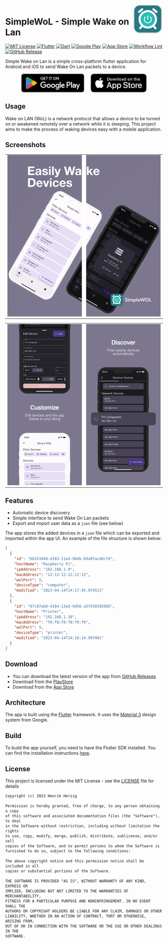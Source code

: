 <img src="docs/icon.png" width="96" align="right"  alt=""/>

# SimpleWoL - Simple Wake on Lan

<!-- <a href="https://github.com/herzhenr/simple-wake-on-lan/actions/workflows/release-android.yml/badge.svg?branch=main"><img src="https://github.com/herzhenr/simple-wake-on-lan/actions/workflows/release-android.yml"></a>
  <a href="https://github.com/herzhenr/simple-wake-on-lan/actions/workflows/release-ios.yml/badge.svg?branch=main"><img src="https://github.com/herzhenr/simple-wake-on-lan/actions/workflows/release-ios.yml"></a> -->

<p float="center">
  <a href="https://opensource.org/licenses/MIT"><img src="https://img.shields.io/badge/License-MIT-green.svg" alt="MIT License"></a>
  <a href="https://flutter.dev"><img src="https://img.shields.io/badge/Flutter-%2302569B.svg?logo=Flutter&logoColor=white" alt="Flutter"></a>
  <a href="https://www.dart.dev"><img src="https://img.shields.io/badge/Dart-%230175C2.svg?logo=dart&logoColor=white" alt="Dart"></a>
  <a href="https://play.google.com/store/apps/details?id=com.henrikherzig.simplewol"><img src="https://img.shields.io/badge/Google_Play-414141?logo=google-play&logoColor=white" alt="Google Play"></a>
  <a href="https://apps.apple.com/de/app/simple-wake-on-lan/id"><img src="https://img.shields.io/badge/App_Store-0D96F6?logo=app-store&logoColor=white" alt="App Store"></a>
  <a href="https://github.com/herzhenr/simple-wake-on-lan/actions/workflows/lint.yml"><img src="https://github.com/herzhenr/simple-wake-on-lan/actions/workflows/lint.yml/badge.svg?branch=main" alt="Workflow Lint"></a>
  <a href="https://github.com/herzhenr/simple-wake-on-lan"><img src="https://img.shields.io/github/release/herzhenr/spic-android.svg?logo=github&color=blue" alt="GitHub Release"></a>
</p>

Simple Wake on Lan is a simple cross-platform flutter application for Android and iOS to send Wake On Lan packets to a
device.

<p align="center">
<a href="https://play.google.com/store/apps/details?id=com.henrikherzig.simplewol"><img src="docs/googlePlay.png" style="height: 60px;" alt="Get it on Google Play"></a>
&nbsp &nbsp
<a href="https://apps.apple.com/de/app/simple-wake-on-lan/id"><img src="docs/appStore.svg" style="height: 60px;" alt="Download on the App Store"></a>
</p>

## Usage
Wake on LAN (WoL) is a network protocol that allows a device to be turned on or awakened remotely
over a network while it is sleeping. This project aims to make the process of waking devices easy with a mobile application. 

<!--- by including features like automatic device discovery so the user does not have to enter details of a device they want to wake up manually, a simple interface to send the Wake On Lan packets and the possibility to export and import the user data as a `json` file. -->

## Screenshots


|                                          |                                     |
|:----------------------------------------:|:-----------------------------------:|
| ![play_integrity](docs/screenshot-1.png) | ![dark_mode](docs/screenshot-2.png) |  

|                                    |                                 |
|:----------------------------------:|:-------------------------------:|
| ![settings](docs/screenshot-3.png) | ![about](docs/screenshot-4.png) |

## Features

- Automatic device discovery
- Simple interface to send Wake On Lan packets
- Export and import user data as a `json` file (see below)


The app stores the added devices in a `json` file which can be exported and imported within the app UI. An example of the file structure is shown below:
```json
[
  {
    "id": "6b353440-d183-11ed-964b-69a9facd6cfd",
    "hostName": "Raspberry Pi",
    "ipAddress": "192.168.1.9",
    "macAddress": "12:12:12:12:12:12",
    "wolPort": 9,
    "deviceType": "computer",
    "modified": "2023-04-14T14:17:45.974511"
  },
  {
    "id": "87c87ab0-d184-13ed-9d56-a5f550305985",
    "hostName": "Printer",
    "ipAddress": "192.168.1.10",
    "macAddress": "f0:f0:f0:f0:f0:f0",
    "wolPort": 9,
    "deviceType": "printer",
    "modified": "2023-04-14T14:18:14.997081"
  }
]
```

## Download

- You can download the latest version of the app from [GitHub Releases]()
- Download from the [PlayStore](https://play.google.com/store/apps/details?)
- Download from the [App Store](https://apps.apple.com/de/app/)

## Architecture
The app is built using the [Flutter](https://flutter.dev/) framework. It uses the [Material 3](https://m3.material.io) design system from Google.

## Build
To build the app yourself, you need to have the Flutter SDK installed. You can find the installation instructions [here](https://flutter.dev/docs/get-started/install).

## License
This project is licensed under the MIT License - see the [LICENSE](LICENSE) file for details

```License
Copyright (c) 2023 Henrik Herzig

Permission is hereby granted, free of charge, to any person obtaining a copy
of this software and associated documentation files (the "Software"), to deal
in the Software without restriction, including without limitation the rights
to use, copy, modify, merge, publish, distribute, sublicense, and/or sell
copies of the Software, and to permit persons to whom the Software is
furnished to do so, subject to the following conditions:

The above copyright notice and this permission notice shall be included in all
copies or substantial portions of the Software.

THE SOFTWARE IS PROVIDED "AS IS", WITHOUT WARRANTY OF ANY KIND, EXPRESS OR
IMPLIED, INCLUDING BUT NOT LIMITED TO THE WARRANTIES OF MERCHANTABILITY,
FITNESS FOR A PARTICULAR PURPOSE AND NONINFRINGEMENT. IN NO EVENT SHALL THE
AUTHORS OR COPYRIGHT HOLDERS BE LIABLE FOR ANY CLAIM, DAMAGES OR OTHER
LIABILITY, WHETHER IN AN ACTION OF CONTRACT, TORT OR OTHERWISE, ARISING FROM,
OUT OF OR IN CONNECTION WITH THE SOFTWARE OR THE USE OR OTHER DEALINGS IN THE
SOFTWARE.
```